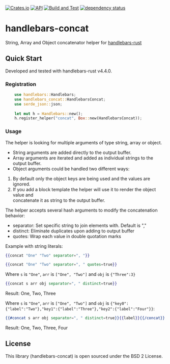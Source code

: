 [![Crates.io](https://img.shields.io/crates/v/handlebars-concat?color=4d76ae)](https://crates.io/crates/handlebars-concat)
[![API](https://docs.rs/handlebars-concat/badge.svg)](https://docs.rs/handlebars-concat)
[![Build and Test](https://github.com/iganev/handlebars-concat/actions/workflows/rust.yml/badge.svg)](https://github.com/iganev/handlebars-concat/actions/workflows/rust.yml)
[![dependency status](https://deps.rs/repo/github/iganev/handlebars-concat/status.svg)](https://deps.rs/repo/github/iganev/handlebars-concat)

# handlebars-concat
String, Array and Object concatenator helper for [handlebars-rust](https://github.com/sunng87/handlebars-rust)

## Quick Start

Developed and tested with handlebars-rust v4.4.0.

### Registration

```rust
    use handlebars::Handlebars;
    use handlebars_concat::HandlebarsConcat;
    use serde_json::json;
    
    let mut h = Handlebars::new();
    h.register_helper("concat", Box::new(HandlebarsConcat));
```

### Usage

The helper is looking for multiple arguments of type string, array or object.
- String arguments are added directly to the output buffer.
- Array arguments are iterated and added as individual strings to the output buffer.
- Object arguments could be handled two different ways:
1. By default only the object keys are being used and the values are ignored.
2. If you add a block template the helper will use it to render the object value and  
concatenate it as string to the output buffer.

The helper accepts several hash arguments to modify the concatenation behavior:
- separator: Set specific string to join elements with. Default is ","
- distinct: Eliminate duplicates upon adding to output buffer
- quotes: Wrap each value in double quotation marks

Example with string literals:

```handlebars
{{concat "One" "Two" separator=", "}}
```

```handlebars
{{concat "One" "Two" separator=", " quotes=true}}
```

Where `s` is `"One"`, `arr` is `["One", "Two"]` and `obj` is `{"Three":3}`

```handlebars
{{concat s arr obj separator=", " distinct=true}}
```

Result: One, Two, Three

Where `s` is `"One"`, `arr` is `["One", "Two"]` and `obj` is `{"key0":{"label":"Two"},"key1":{"label":"Three"},"key2":{"label":"Four"}}`:

```handlebars
{{#concat s arr obj separator=", " distinct=true}}{{label}}{{/concat}}
```

Result: One, Two, Three, Four

## License

This library (handlebars-concat) is open sourced under the BSD 2 License.  